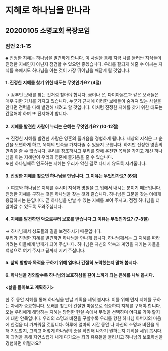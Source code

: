 # 지혜로 하나님을 만나라

## 20200105 소명교회 목장모임

### 잠언 2:1-15

♣ 진정한 지혜는 하나님을 발견하게 합니다. 이 사실을 통해 지금 나를 둘러싼 지식들이 진정한 지혜인지 아닌지 점검할 수 있으면 좋겠습니다. 우리를 잘되게 해줄 수 이싸는 지식들 속에서도 하나님을 아는 것이 가장 뛰어남을 깨닫게 될 것입니다.

#### 1. 진정한 지혜를 찾기 위한 태도는 무엇인가요? (4절)

→ 감추인 보배를 찾는 것처럼 찾아야 합니다. 금이나 은, 다이아몬드과 같은 보배들은 매우 귀한 가치를 가지고 있습니다. 누군가 근처에 이러한 보배들이 숨겨져 있는 사실을 안다면 전력을 다해 발견해 내려고 할 것입니다. 이처럼 진정한 지혜를 찾기 위한 태도는 간절해야 하며 또 진지해야 합니다.

#### 2. 지혜를 발견한 사람이 누리는 은혜는 무엇인가요? (10-12절)

→ 진정한 지혜를 발견한 사람은 영혼의 즐거움을 경헙하게 됩니다. 세상의 지식은 그 순간을 모면하게 하고, 욱체의 만족을 가져다줄 수 있을지 모릅니다. 하지만 진정한 영혼의 만족을 줄 수 없습니다. 우리를 창조하시고 우리를 향해 온전한 목적을 가지고 계신 하나님을 아는 지혜만이 우리의 영혼에 즐거움을 줄 수 있습니다.  
또한 하나님께로 인도하는 지혜는 우리가 악한 길로 다니지 않도록 지켜줍니다.

#### 3. 진정한 지혜를 찾으면 하나님을 만납니다. 그 이유는 무엇인가요? (6절)

→ 여호와 하나님은 지혜를 주시며 지식과 명철을 그 입에서 내시는 분이기 때문입니다.  
진정한 지혜를 구하는 것은 하나님을 찾는 것과 같습니다. 하나님은 그분을 찾는 이에게 응답하시는 분입니다. 곧 하나님을 만날 수 있는 지혜를 보여 주시고, 점점 하나님을 더 알아갈 수 있도록 도와주십니다.

#### 4. 지혜를 발견하면 악으로부터 보호를 받습니다 그 이유는 무엇인가요? (7-8절)

→ 하나님께서 성도들의 길을 보전하시기 때문입니다.  
우리가 진정한 지혜를 발견하면 하나님을 만나게 됩니다. 하나님께서는 그 지혜를 따라가려는 이들에게 방패가 되어 주십니다. 하나님은 자신의 약속과 계명을 지키는 자들을 백성으로 여겨 주시고 끝까지 지켜 주십니다.

#### 5. 삶의 방향과 목적을 구하기 위해 얼마나 간절히 노력했는지 말해 봅시다.

#### 6. 하나님을 경외할수록 하나님의 보호하심을 깊이 느끼게 되는 은혜를 나눠 봅시다.

#### <삶을 돌아보고 계획하기>

한 주 동안 지혜를 통해 하나님을 만날 계획을 세워 봅시다. 이를 위해 먼저 지혜를 구하는 자세가 중요합니다. 보배를 찾듯이 간절한 마음으로 집중하여 지혜를 구해야 합니다. 오늘 우리에게 해당하는 지혜는 당면한 현실 속에서 무엇을 선택하며 어디로 가야 할지에 대한 안목입니다. 우리의 소명과 비전을 구할수록 우리를 향한 하나님 아버지의 마음에 한걸음 더 가까워질 것입니다. 하루에 얼마의 시간 동안 나 자신의 소명과 비전을 위해 기도할지, 그리고 어떻게 하나님의 뜻을 확인해 나가기 원하는지 계획을 세워 봅시다. 이 과정을 통해 자연스럽게 내게 다가오는 죄의 유혹들을 물리치고 하나님의 보호하심을 경험하면 어떨까요?
